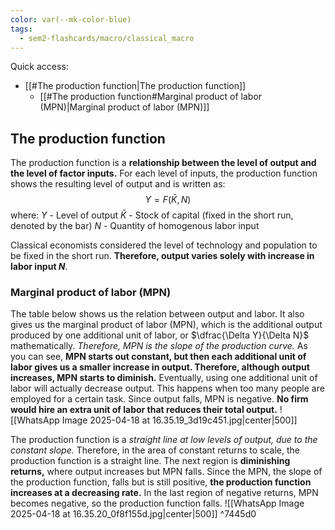 ```yaml
---
color: var(--mk-color-blue)
tags:
  - sem2-flashcards/macro/classical_macro
---
```

Quick access:
- [[#The production function|The production function]]
	- [[#The production function#Marginal product of labor (MPN)|Marginal product of labor (MPN)]]

## The production function
The production function is a **relationship between the level of output and the level of factor inputs.** For each level of inputs, the production function shows the resulting level of output and is written as:
$$Y=F(\bar{K}, N)$$
where:
$Y$ - Level of output
$\bar{K}$ - Stock of capital (fixed in the short run, denoted by the bar)
$N$ - Quantity of homogenous labor input

Classical economists considered the level of technology and population to be fixed in the short run. **Therefore, output varies solely with increase in labor input $N$**.

### Marginal product of labor (MPN)
The table below shows us the relation between output and labor. It also gives us the marginal product of labor (MPN), which is the additional output produced by one additional unit of labor, or $\dfrac{\Delta Y}{\Delta N}$ mathematically. *Therefore, MPN is the slope of the production curve.* As you can see, **MPN starts out constant, but then each additional unit of labor gives us a smaller increase in output. Therefore, although output increases, MPN starts to diminish.** Eventually, using one additional unit of labor will actually decrease output. This happens when too many people are employed for a certain task. Since output falls, MPN is negative. **No firm would hire an extra unit of labor that reduces their total output.**
![[WhatsApp Image 2025-04-18 at 16.35.19_3d19c451.jpg|center|500]]

The production function is a *straight line at low levels of output, due to the constant slope.* Therefore, in the area of constant returns to scale, the production function is a straight line. The next region is **diminishing returns,** where output increases but MPN falls. Since the MPN, the slope of the production function, falls but is still positive, **the production function increases at a decreasing rate.** In the last region of negative returns, MPN becomes negative, so the production function falls.
![[WhatsApp Image 2025-04-18 at 16.35.20_0f8f155d.jpg|center|500]] ^7445d0
